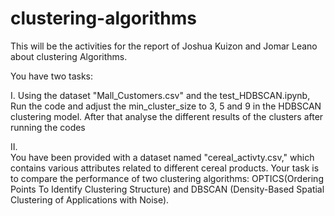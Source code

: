 # clustering-algorithms
This will be the activities for the report of Joshua Kuizon and Jomar Leano about clustering Algorithms.

You have two tasks:

I.    Using the  dataset  "Mall_Customers.csv" and the test_HDBSCAN.ipynb, Run the code and adjust the  min_cluster_size to 3, 5 and 9 in the 
      HDBSCAN clustering model. After that analyse the different results of the clusters after running the codes
      
II.   
      You have been provided with a dataset named "cereal_activty.csv," which contains various attributes related to different cereal products. 
      Your task is to compare the performance of two clustering algorithms: OPTICS(Ordering Points To Identify Clustering Structure) and DBSCAN 
      (Density-Based Spatial Clustering of Applications with Noise).
